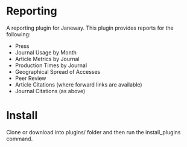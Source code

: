 # Reporting
A reporting plugin for Janeway. This plugin provides reports for the following:

- Press
- Journal Usage by Month
- Article Metrics by Journal
- Production Times by Journal
- Geographical Spread of Accesses
- Peer Review
- Article Citations (where forward links are available)
- Journal Citations (as above)

# Install
Clone or download into plugins/ folder and then run the install_plugins command.
